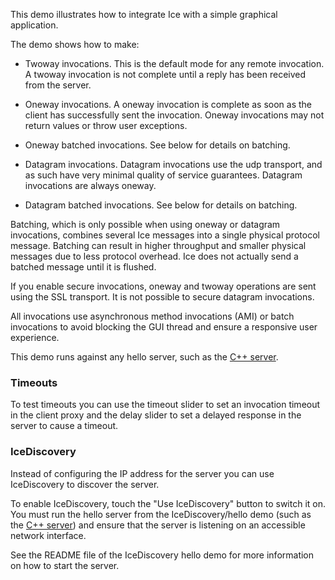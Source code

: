 This demo illustrates how to integrate Ice with a simple graphical
application.

The demo shows how to make:

  * Twoway invocations. This is the default mode for any remote
    invocation. A twoway invocation is not complete until a reply has
    been received from the server.

  * Oneway invocations. A oneway invocation is complete as soon as the
    client has successfully sent the invocation. Oneway invocations
    may not return values or throw user exceptions.

  * Oneway batched invocations. See below for details on batching.

  * Datagram invocations. Datagram invocations use the udp transport,
    and as such have very minimal quality of service guarantees.
    Datagram invocations are always oneway.

  * Datagram batched invocations. See below for details on batching.

Batching, which is only possible when using oneway or datagram
invocations, combines several Ice messages into a single physical
protocol message. Batching can result in higher throughput and smaller
physical messages due to less protocol overhead. Ice does not actually
send a batched message until it is flushed.

If you enable secure invocations, oneway and twoway operations are
sent using the SSL transport. It is not possible to secure datagram
invocations.

All invocations use asynchronous method invocations (AMI) or batch
invocations to avoid blocking the GUI thread and ensure a responsive
user experience.

This demo runs against any hello server, such as the
[C++ server](../../../Ice/hello).

### Timeouts

To test timeouts you can use the timeout slider to set an invocation timeout in
the client proxy and the delay slider to set a delayed response in the server to
cause a timeout.

### IceDiscovery

Instead of configuring the IP address for the server you can use IceDiscovery to
discover the server.

To enable IceDiscovery, touch the "Use IceDiscovery" button to switch it on. You
must run the hello server from the IceDiscovery/hello demo (such as the [C++
server](../../../IceDiscovery/hello)) and ensure that the server is listening on
an accessible network interface.

See the README file of the IceDiscovery hello demo for more information on how
to start the server.
